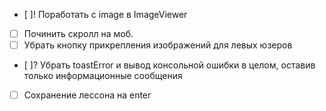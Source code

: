 - [ ]! Поработать с image в ImageViewer
- [ ] Починить скролл на моб.
- [ ] Убрать кнопку прикрепления изображений для левых юзеров
- [ ]? Убрать toastError и вывод консольной ошибки в целом, оставив только информационные сообщения
- [ ] Сохранение лессона на enter
